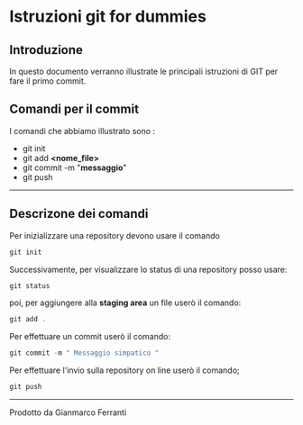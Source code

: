 # Istruzioni git for dummies
## Introduzione
In questo documento verranno illustrate le principali istruzioni di GIT per fare il primo commit.

## Comandi per il commit
I comandi che abbiamo illustrato sono :

- git init
- git add **<nome_file>**
- git commit -m "**messaggio**"
- git push

***

## Descrizone dei comandi

Per inizializzare una repository devono usare il comando

```powershell
git init
```

Successivamente, per visualizzare lo status di una repository posso usare:

```powershell
git status
```

poi, per aggiungere alla **staging area** un file userò il comando:

```powershell
git add .
```

Per effettuare un commit userò il comando:

```powershell
git commit -m " Messaggio simpatico "
```

Per effettuare l'invio sulla repository on line userò il comando;

```powershell
git push
```


***
Prodotto da Gianmarco Ferranti
